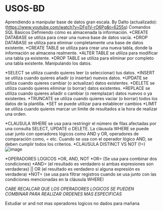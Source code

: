 # USOS-BD

Aprendiendo a manipular base de datos gran escala. 
By Dalto (actualizado):(https://www.youtube.com/watch?v=DFg1V-rO6Pg&t=6255s)
Comandos SQL Básicos
Definiendo cómo es almacenada la información.
*CREATE DATABASE se utiliza para crear una nueva base de datos vacía.
*DROP DATABASE se utiliza para eliminar completamente una base de datos existente.
*CREATE TABLE se utiliza para crear una nueva tabla, donde la información se almacena realmente.
*ALTER TABLE se utiliza para modificar una tabla ya existente.
*DROP TABLE se utiliza para eliminar por completo una tabla existente.
Manipulando los datos.

*SELECT se utiliza cuando quieres leer (o seleccionar) tus datos.
*INSERT se utiliza cuando quieres añadir (o insertar) nuevos datos.
*UPDATE se utiliza cuando quieres cambiar (o actualizar) datos existentes.
*DELETE se utiliza cuando quieres eliminar (o borrar) datos existentes.
*REPLACE se utiliza cuando quieres añadir o cambiar (o reemplazar) datos nuevos o ya existentes.
*TRUNCATE se utiliza cuando quieres vaciar (o borrar) todos los datos de la plantilla.
*SET se puede utilizar para establecer cambios 
*LIMIT se utiliza cuando quieres marcar un limite de resultados a la hora de realizar una orden.

*CLAUSULA WHERE se usa para restringir el número de filas afectadas por una consulta SELECT, UPDATE o DELETE. La cláusula WHERE se puede usar junto con operadores lógicos como AND y OR, operadores de comparación como, = etc. Cuando se usa con el operador lógico AND, se deben cumplir todos los criterios.
*CLAUSULA DISTINCT VS NOT (!=)
![image](https://github.com/JeanCaicedo/USOS-BD/assets/109972151/4c6ce4ca-9560-4737-b27f-9fb5b514086b)

*OPERADORES LOGICOS
*OR, AND, NOT 
*OR= (Se usa para combinar dos condiciones)
*AND= (el resultado es verdadero si ambas expresiones son verdaderas) || OR (el resultado es verdadero si alguna expresión es verdadera)
*NOT= (se usa para filtrar registros cuando se usa junto con las condiciones mencionadas en la cláusula WHERE)

*CABE RECALCAR QUE LOS OPERADORES LOGICOS SE PUEDEN COMBINAR PARA REALIZAR ORDENES MAS ESPECIFICAS*

Estudiar
or and not mas operadores logicos no dados
para mañana 
